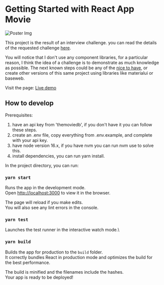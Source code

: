 # Getting Started with React App Movie

![Poster Img](https://github.com/tinezmatias/react-app-movies/blob/main/docs/img/poster.png?raw=true)

This project is the result of an interview challenge.
you can read the details of the requested challenge [here](./docs/challenge.md).

You will notice that I don't use any component libraries, for a particular reason, I think the idea of a challenge is to demonstrate as much knowledge as possible.
The next known steps could be any of the [nice to have](./docs/nice-to-have.md), or create other versions of this same project using libraries like materialui or baseweb.

Visit the page: [Live demo](https://react-app-movies-one.vercel.app/)

## How to develop

Prerequisites:

1. have an api key from 'themoviedb', if you don't have it you can follow these steps.
1. create an .env file, copy everything from .env.example, and complete with your api key.
1. have node version 16.x, if you have nvm you can run nvm use to solve this.
1. install dependencies, you can run yarn install.

In the project directory, you can run:

### `yarn start`

Runs the app in the development mode.\
Open [http://localhost:3000](http://localhost:3000) to view it in the browser.

The page will reload if you make edits.\
You will also see any lint errors in the console.

### `yarn test`

Launches the test runner in the interactive watch mode.\

### `yarn build`

Builds the app for production to the `build` folder.\
It correctly bundles React in production mode and optimizes the build for the best performance.

The build is minified and the filenames include the hashes.\
Your app is ready to be deployed!
